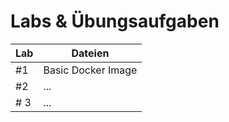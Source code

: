 # Labs & Übungsaufgaben

| Lab | Dateien |
|---|---|
| #1 | Basic Docker Image |
| #2 | ... | 
| # 3| ... |
